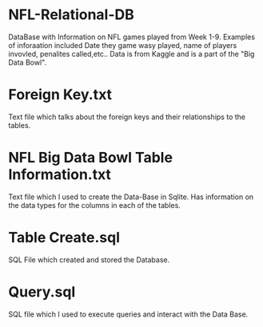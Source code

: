 # NFL-Relational-DB
DataBase with Information on NFL games played from Week 1-9. Examples of inforaation included Date they game wasy played, name of players invovled, penalites called,etc..
Data is from Kaggle and is a part of the "Big Data Bowl". 
# Foreign Key.txt
Text file which talks about the foreign keys and their relationships to the tables. 
# NFL Big Data Bowl Table Information.txt
Text file which I used to create the Data-Base in Sqlite. Has information on the data types for the columns in each of the tables. 
# Table Create.sql
SQL File which created and stored the Database.
# Query.sql
SQL file which I used to execute queries and interact with the Data Base. 
